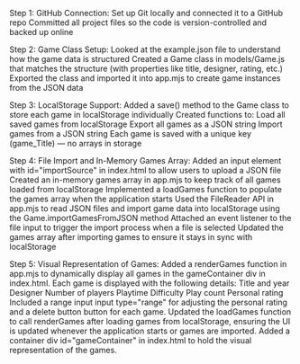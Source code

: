 Step 1: GitHub Connection:
Set up Git locally and connected it to a GitHub repo
Committed all project files so the code is version-controlled and backed up online

Step 2: Game Class Setup:
Looked at the example.json file to understand how the game data is structured
Created a Game class in models/Game.js that matches the structure (with properties like title, designer, rating, etc.)
Exported the class and imported it into app.mjs to create game instances from the JSON data

Step 3: LocalStorage Support:
Added a save() method to the Game class to store each game in localStorage individually
Created functions to:
Load all saved games from localStorage
Export all games as a JSON string
Import games from a JSON string
Each game is saved with a unique key (game_Title) — no arrays in storage

Step 4: File Import and In-Memory Games Array:
Added an input element with id="importSource" in index.html to allow users to upload a JSON file
Created an in-memory games array in app.mjs to keep track of all games loaded from localStorage
Implemented a loadGames function to populate the games array when the application starts
Used the FileReader API in app.mjs to read JSON files and import game data into localStorage using the Game.importGamesFromJSON method
Attached an event listener to the file input to trigger the import process when a file is selected
Updated the games array after importing games to ensure it stays in sync with localStorage

Step 5: Visual Representation of Games:
Added a renderGames function in app.mjs to dynamically display all games in the gameContainer div in index.html.
Each game is displayed with the following details:
  Title and year
  Designer
  Number of players
  Playtime
  Difficulty
  Play count
  Personal rating
Included a range input input type="range" for adjusting the personal rating and a delete button button for each game.
Updated the loadGames function to call renderGames after loading games from localStorage, ensuring the UI is updated whenever the application starts or games are imported.
Added a container div id="gameContainer" in index.html to hold the visual representation of the games.